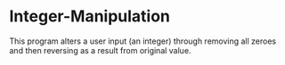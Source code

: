 # Integer-Manipulation
This program alters a user input (an integer) through removing all zeroes and then reversing as a result from original value.
